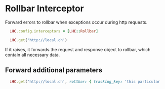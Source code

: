 # Rollbar Interceptor

Forward errors to rollbar when exceptions occur during http requests.

```ruby
  LHC.config.interceptors = [LHC::Rollbar]
```

```ruby
  LHC.get('http://local.ch')
```

If it raises, it forwards the request and response object to rollbar, which contain all necessary data.

## Forward additional parameters

```ruby
  LHC.get('http://local.ch', rollbar: { tracking_key: 'this particular request' })
```
